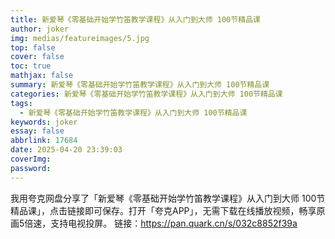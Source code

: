 ```yaml
---
title: 新爱琴《零基础开始学竹笛教学课程》从入门到大师 100节精品课
author: joker
img: medias/featureimages/5.jpg
top: false
cover: false
toc: true
mathjax: false
summary: 新爱琴《零基础开始学竹笛教学课程》从入门到大师 100节精品课
categories: 新爱琴《零基础开始学竹笛教学课程》从入门到大师 100节精品课
tags:
  - 新爱琴《零基础开始学竹笛教学课程》从入门到大师 100节精品课
keywords: joker
essay: false
abbrlink: 17684
date: 2025-04-20 23:39:03
coverImg:
password:
---
```


我用夸克网盘分享了「新爱琴《零基础开始学竹笛教学课程》从入门到大师 100节精品课」，点击链接即可保存。打开「夸克APP」，无需下载在线播放视频，畅享原画5倍速，支持电视投屏。
链接：https://pan.quark.cn/s/032c8852f39a
